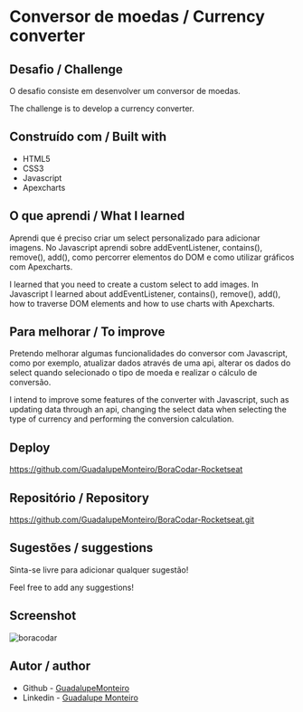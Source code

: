 # Conversor de moedas / Currency converter

## Desafio / Challenge
O desafio consiste em desenvolver um conversor de moedas. 

The challenge is to develop a currency converter.

## Construído com / Built with

- HTML5
- CSS3
- Javascript
- Apexcharts

## O que aprendi / What I learned 
Aprendi que é preciso criar um select personalizado para adicionar imagens. No Javascript aprendi sobre addEventListener, contains(), remove(), add(), como percorrer elementos do DOM e como utilizar gráficos com Apexcharts.

I learned that you need to create a custom select to add images. In Javascript I learned about addEventListener, contains(), remove(), add(), how to traverse DOM elements and how to use charts with Apexcharts.

## Para melhorar / To improve
Pretendo melhorar algumas funcionalidades do conversor com Javascript, como por exemplo, atualizar dados através de uma api, alterar os dados do select quando selecionado o tipo de moeda e realizar o cálculo de conversão.

I intend to improve some features of the converter with Javascript, such as updating data through an api, changing the select data when selecting the type of currency and performing the conversion calculation.

## Deploy
https://github.com/GuadalupeMonteiro/BoraCodar-Rocketseat

## Repositório / Repository
https://github.com/GuadalupeMonteiro/BoraCodar-Rocketseat.git

## Sugestões / suggestions
Sinta-se livre para adicionar qualquer sugestão! 

Feel free to add any suggestions!

## Screenshot 
![boracodar](https://user-images.githubusercontent.com/113217529/224116934-e9ba0fa6-8f2d-4fbf-bc8f-28e80ceac51e.png)

## Autor / author
- Github - [GuadalupeMonteiro](https://github.com/GuadalupeMonteiro/BoraCodar-Rocketseat.git)
- Linkedin - [Guadalupe Monteiro](https://www.linkedin.com/in/guadalupe-monteiro-015314249/)
